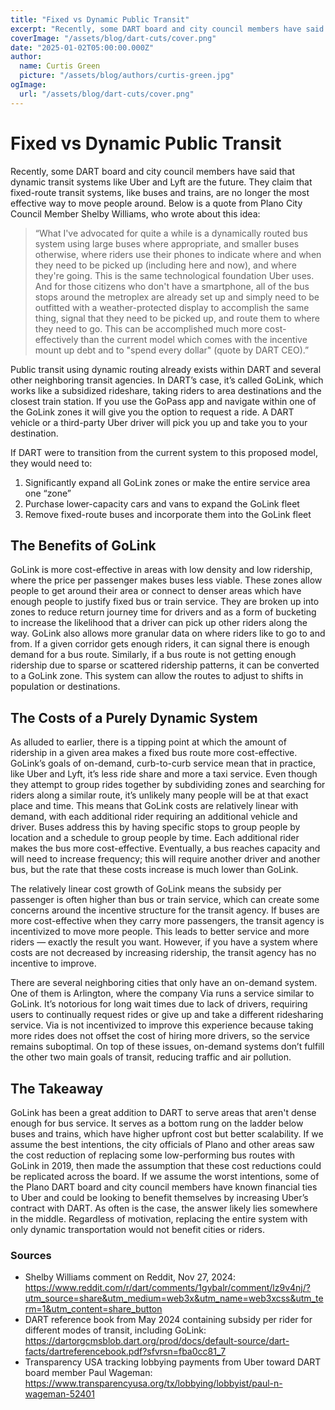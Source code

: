 ```yaml
---
title: "Fixed vs Dynamic Public Transit"
excerpt: "Recently, some DART board and city council members have said that dynamic transit systems like Uber and Lyft are the future. They claim that fixed-route transit systems, like buses and trains, are no longer the most effective way to move people around."
coverImage: "/assets/blog/dart-cuts/cover.png"
date: "2025-01-02T05:00:00.000Z"
author:
  name: Curtis Green
  picture: "/assets/blog/authors/curtis-green.jpg"
ogImage:
  url: "/assets/blog/dart-cuts/cover.png"
---
```


# Fixed vs Dynamic Public Transit

Recently, some DART board and city council members have said that dynamic transit systems like Uber and Lyft are the future. They claim that fixed-route transit systems, like buses and trains, are no longer the most effective way to move people around. Below is a quote from Plano City Council Member Shelby Williams, who wrote about this idea:

> “What I've advocated for quite a while is a dynamically routed bus system using large buses where appropriate, and smaller buses otherwise, where riders use their phones to indicate where and when they need to be picked up (including here and now), and where they're going. This is the same technological foundation Uber uses. And for those citizens who don't have a smartphone, all of the bus stops around the metroplex are already set up and simply need to be outfitted with a weather-protected display to accomplish the same thing, signal that they need to be picked up, and route them to where they need to go.
This can be accomplished much more cost-effectively than the current model which comes with the incentive mount up debt and to "spend every dollar" (quote by DART CEO).”

Public transit using dynamic routing already exists within DART and several other neighboring transit agencies. In DART’s case, it’s called GoLink, which works like a subsidized rideshare, taking riders to area destinations and the closest train station. If you use the GoPass app and navigate within one of the GoLink zones it will give you the option to request a ride. A DART vehicle or a third-party Uber driver will pick you up and take you to your destination.

If DART were to transition from the current system to this proposed model, they would need to:
1. Significantly expand all GoLink zones or make the entire service area one “zone”
2. Purchase lower-capacity cars and vans to expand the GoLink fleet
3. Remove fixed-route buses and incorporate them into the GoLink fleet

## The Benefits of GoLink
GoLink is more cost-effective in areas with low density and low ridership, where the price per passenger makes buses less viable. These zones allow people to get around their area or connect to denser areas which have enough people to justify fixed bus or train service. They are broken up into zones to reduce return journey time for drivers and as a form of bucketing to increase the likelihood that a driver can pick up other riders along the way. GoLink also allows more granular data on where riders like to go to and from. If a given corridor gets enough riders, it can signal there is enough demand for a bus route. Similarly, if a bus route is not getting enough ridership due to sparse or scattered ridership patterns, it can be converted to a GoLink zone. This system can allow the routes to adjust to shifts in population or destinations.

## The Costs of a Purely Dynamic System
As alluded to earlier, there is a tipping point at which the amount of ridership in a given area makes a fixed bus route more cost-effective. GoLink’s goals of on-demand, curb-to-curb service mean that in practice, like Uber and Lyft, it’s less ride share and more a taxi service. Even though they attempt to group rides together by subdividing zones and searching for riders along a similar route, it’s unlikely many people will be at that exact place and time. This means that GoLink costs are relatively linear with demand, with each additional rider requiring an additional vehicle and driver. Buses address this by having specific stops to group people by location and a schedule to group people by time. Each additional rider makes the bus more cost-effective. Eventually, a bus reaches capacity and will need to increase frequency; this will require another driver and another bus, but the rate that these costs increase is much lower than GoLink.

The relatively linear cost growth of GoLink means the subsidy per passenger is often higher than bus or train service, which can create some concerns around the incentive structure for the transit agency. If buses are more cost-effective when they carry more passengers, the transit agency is incentivized to move more people. This leads to better service and more riders — exactly the result you want. However, if you have a system where costs are not decreased by increasing ridership, the transit agency has no incentive to improve.

There are several neighboring cities that only have an on-demand system. One of them is Arlington, where the company Via runs a service similar to GoLink. It’s notorious for long wait times due to lack of drivers, requiring users to continually request rides or give up and take a different ridesharing service. Via is not incentivized to improve this experience because taking more rides does not offset the cost of hiring more drivers, so the service remains suboptimal. On top of these issues, on-demand systems don’t fulfill the other two main goals of transit, reducing traffic and air pollution.

## The Takeaway
GoLink has been a great addition to DART to serve areas that aren't dense enough for bus service. It serves as a bottom rung on the ladder below buses and trains, which have higher upfront cost but better scalability. If we assume the best intentions, the city officials of Plano and other areas saw the cost reduction of replacing some low-performing bus routes with GoLink in 2019, then made the assumption that these cost reductions could be replicated across the board. If we assume the worst intentions, some of the Plano DART board and city council members have known financial ties to Uber and could be looking to benefit themselves by increasing Uber’s contract with DART. As often is the case, the answer likely lies somewhere in the middle. Regardless of motivation, replacing the entire system with only dynamic transportation would not benefit cities or riders.

### Sources
- Shelby Williams comment on Reddit, Nov 27, 2024: https://www.reddit.com/r/dart/comments/1gybalr/comment/lz9v4nj/?utm_source=share&utm_medium=web3x&utm_name=web3xcss&utm_term=1&utm_content=share_button
- DART reference book from May 2024 containing subsidy per rider for different modes of transit, including GoLink: https://dartorgcmsblob.dart.org/prod/docs/default-source/dart-facts/dartreferencebook.pdf?sfvrsn=fba0cc81_7
- Transparency USA tracking lobbying payments from Uber toward DART board member Paul Wageman: https://www.transparencyusa.org/tx/lobbying/lobbyist/paul-n-wageman-52401